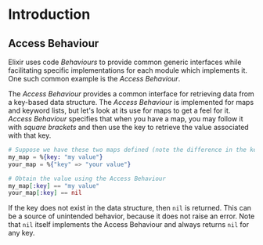 # Introduction

## Access Behaviour

Elixir uses code _Behaviours_ to provide common generic interfaces while facilitating specific implementations for each module which implements it. One such common example is the _Access Behaviour_.

The _Access Behaviour_ provides a common interface for retrieving data from a key-based data structure. The _Access Behaviour_ is implemented for maps and keyword lists, but let's look at its use for maps to get a feel for it. _Access Behaviour_ specifies that when you have a map, you may follow it with _square brackets_ and then use the key to retrieve the value associated with that key.

```elixir
# Suppose we have these two maps defined (note the difference in the key type)
my_map = %{key: "my value"}
your_map = %{"key" => "your value"}

# Obtain the value using the Access Behaviour
my_map[:key] == "my value"
your_map[:key] == nil
```

If the key does not exist in the data structure, then `nil` is returned. This can be a source of unintended behavior, because it does not raise an error. Note that `nil` itself implements the Access Behaviour and always returns `nil` for any key.
